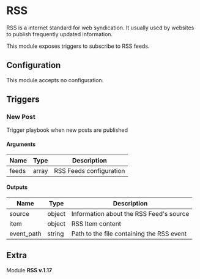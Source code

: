 # RSS



RSS is a internet standard for web syndication. It usually used by websites to publish frequently updated information.

This module exposes triggers to subscribe to RSS feeds.

## Configuration



This module accepts no configuration.




## Triggers

### New Post

Trigger playbook when new posts are published



#### Arguments
| Name      |  Type   |  Description  |
| --------- | ------- | --------------------------- |
| feeds | array | RSS Feeds configuration |






#### Outputs
| Name      |  Type   |  Description  |
| --------- | ------- | --------------------------- |
| source | object | Information about the RSS Feed's source |
| item | object | RSS Item content |
| event_path | string | Path to the file containing the RSS event |















## Extra

Module **RSS v.1.17**